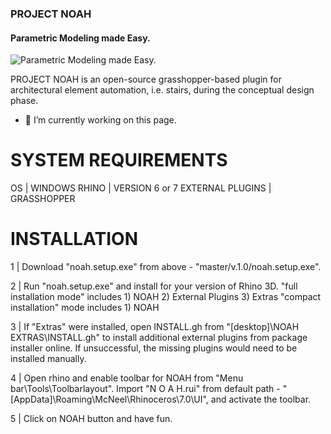 ### PROJECT NOAH
#### Parametric Modeling made Easy.
![Parametric Modeling made Easy.](https://arturssmirnovs.github.io/github-profile-readme-generator/images/banner.png)

PROJECT NOAH is an open-source grasshopper-based plugin for architectural element automation, i.e. stairs, during the conceptual design phase.


- 🔭 I’m currently working on this page. 





# SYSTEM REQUIREMENTS

OS | WINDOWS
RHINO | VERSION 6 or 7
EXTERNAL PLUGINS | GRASSHOPPER

# INSTALLATION

1 | Download "noah.setup.exe" from above - "master/v.1.0/noah.setup.exe".

2 | Run "noah.setup.exe" and install for your version of Rhino 3D.
"full installation mode" includes 1) NOAH 2) External Plugins 3) Extras 
"compact installation" mode includes 1) NOAH

3 | If "Extras" were installed, open INSTALL.gh from "[desktop]\NOAH EXTRAS\INSTALL.gh" to install additional external plugins from package installer online. If unsuccessful, the missing plugins would need to be installed manually.

4 | Open rhino and enable toolbar for NOAH from "Menu bar\Tools\Toolbarlayout". Import "N O A H.rui" from default path - "[AppData]\Roaming\McNeel\Rhinoceros\7.0\UI", and activate the toolbar.

5 | Click on NOAH button and have fun.
